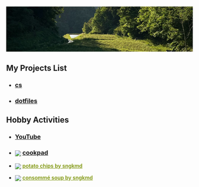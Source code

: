 <p align="center">
    <img src="png/background.png" />
</p>

## **My Projects List**

- ### **[cs](https://shingokumada.github.io/decimal-to-binary)**

- ### **[dotfiles](https://shingokumada.github.io/.dotfiles)**

## **Hobby Activities**

- ### **[YouTube](https://youtube.com/@user-nr5ck5yt8c?feature=shared)**

- ### **<img style="border: 0px; vertical-align: middle;" src="https://img3.cookpad.com/image/link/cpicon.gif"/> [cookpad](https://cookpad.com/kitchen/59003153)**

- <a target="_blank" href="https://cookpad.com"><img style="border: 0px; vertical-align: middle;" src="https://img3.cookpad.com/image/link/cpicon.gif" /></a> <a style="color:#7d940a;font-weight:600;" target="_blank" href="https://cookpad.com/recipe/7876531">potato chips by sngkmd</a>

- <a target="_blank" href="https://cookpad.com"><img style="border: 0px; vertical-align: middle;" src="https://img3.cookpad.com/image/link/cpicon.gif" /></a> <a style="color:#7d940a;font-weight:600;" target="_blank" href="https://cookpad.com/recipe/7876528">consommé soup by sngkmd</a>
